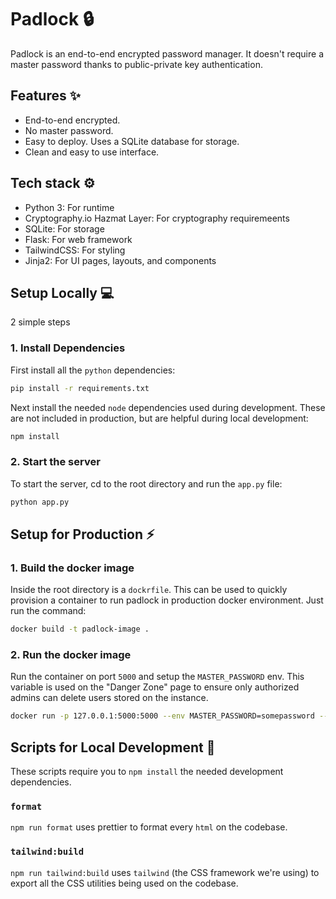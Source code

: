 # Padlock 🔒
Padlock is an end-to-end encrypted password manager. It doesn't require a master password thanks to public-private key authentication.

## Features ✨
- End-to-end encrypted.
- No master password.
- Easy to deploy. Uses a SQLite database for storage.
- Clean and easy to use interface.

## Tech stack ⚙
- Python 3: For runtime
- Cryptography.io Hazmat Layer: For cryptography requiremeents
- SQLite: For storage
- Flask: For web framework
- TailwindCSS: For styling
- Jinja2: For UI pages, layouts, and components

## Setup Locally 💻
2 simple steps

### 1. Install Dependencies
First install all the `python` dependencies:
```bash
pip install -r requirements.txt
```
Next install the needed `node` dependencies used during development. These are not included in production, but are helpful during local development:
```bash
npm install
```

### 2. Start the server
To start the server, cd to the root directory and run the `app.py` file:
```bash
python app.py
```

## Setup for Production ⚡
### 1. Build the docker image
Inside the root directory is a `dockrfile`. This can be used to quickly provision a container to run padlock in production docker environment. Just run the command:
```bash
docker build -t padlock-image .
```
### 2. Run the docker image
Run the container on port `5000` and setup the `MASTER_PASSWORD` env. This variable is used on the "Danger Zone" page to ensure only authorized admins can delete users stored on the instance.
```bash
docker run -p 127.0.0.1:5000:5000 --env MASTER_PASSWORD=somepassword --name padlock-container -it padlock-image
```

## Scripts for Local Development 🧱
These scripts require you to `npm install` the needed development dependencies.

### `format`
`npm run format` uses prettier to format every `html` on the codebase.
### `tailwind:build`
`npm run tailwind:build` uses `tailwind` (the CSS framework we're using) to export all the CSS utilities being used on the codebase. 


